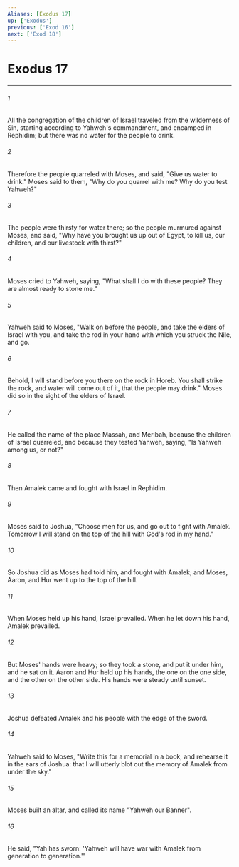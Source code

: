 ```yaml
---
Aliases: [Exodus 17]
up: ['Exodus']
previous: ['Exod 16']
next: ['Exod 18']
---
```

# Exodus 17
***





###### 1 

All the congregation of the children of Israel traveled from the wilderness of Sin, starting according to Yahweh's commandment, and encamped in Rephidim; but there was no water for the people to drink. 



###### 2 

Therefore the people quarreled with Moses, and said, "Give us water to drink." Moses said to them, "Why do you quarrel with me? Why do you test Yahweh?" 



###### 3 

The people were thirsty for water there; so the people murmured against Moses, and said, "Why have you brought us up out of Egypt, to kill us, our children, and our livestock with thirst?" 



###### 4 

Moses cried to Yahweh, saying, "What shall I do with these people? They are almost ready to stone me." 



###### 5 

Yahweh said to Moses, "Walk on before the people, and take the elders of Israel with you, and take the rod in your hand with which you struck the Nile, and go. 



###### 6 

Behold, I will stand before you there on the rock in Horeb. You shall strike the rock, and water will come out of it, that the people may drink." Moses did so in the sight of the elders of Israel. 



###### 7 

He called the name of the place Massah, and Meribah, because the children of Israel quarreled, and because they tested Yahweh, saying, "Is Yahweh among us, or not?" 



###### 8 

Then Amalek came and fought with Israel in Rephidim. 



###### 9 

Moses said to Joshua, "Choose men for us, and go out to fight with Amalek. Tomorrow I will stand on the top of the hill with God's rod in my hand." 



###### 10 

So Joshua did as Moses had told him, and fought with Amalek; and Moses, Aaron, and Hur went up to the top of the hill. 



###### 11 

When Moses held up his hand, Israel prevailed. When he let down his hand, Amalek prevailed. 



###### 12 

But Moses' hands were heavy; so they took a stone, and put it under him, and he sat on it. Aaron and Hur held up his hands, the one on the one side, and the other on the other side. His hands were steady until sunset. 



###### 13 

Joshua defeated Amalek and his people with the edge of the sword. 



###### 14 

Yahweh said to Moses, "Write this for a memorial in a book, and rehearse it in the ears of Joshua: that I will utterly blot out the memory of Amalek from under the sky." 



###### 15 

Moses built an altar, and called its name "Yahweh our Banner". 



###### 16 

He said, "Yah has sworn: 'Yahweh will have war with Amalek from generation to generation.'"
